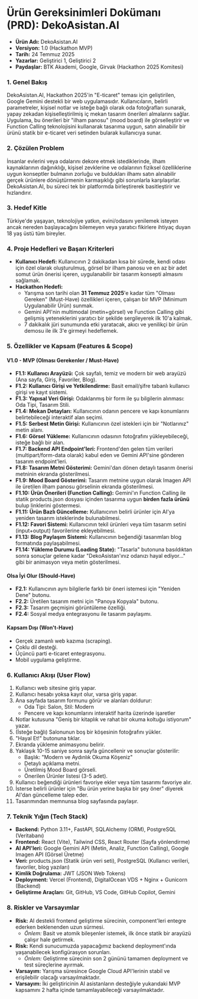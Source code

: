 # **Ürün Gereksinimleri Dokümanı (PRD): DekoAsistan.AI**

* **Ürün Adı:** DekoAsistan.AI  
* **Versiyon:** 1.0 (Hackathon MVP)  
* **Tarih:** 24 Temmuz 2025  
* **Yazarlar:** Geliştirici 1, Geliştirici 2  
* **Paydaşlar:** BTK Akademi, Google, Girvak (Hackathon 2025 Komitesi)

### **1\. Genel Bakış**

DekoAsistan.AI, Hackathon 2025'in "E-ticaret" teması için geliştirilen, Google Gemini destekli bir web uygulamasıdır. Kullanıcıların, belirli parametreler, kişisel notlar ve isteğe bağlı olarak oda fotoğrafları sunarak, yapay zekadan kişiselleştirilmiş iç mekan tasarım önerileri almalarını sağlar. Uygulama, bu önerileri bir "ilham panosu" (mood board) ile görselleştirir ve Function Calling teknolojisini kullanarak tasarıma uygun, satın alınabilir bir ürünü statik bir e-ticaret veri setinden bularak kullanıcıya sunar.

### **2\. Çözülen Problem**

İnsanlar evlerini veya odalarını dekore etmek istediklerinde, ilham kaynaklarının dağınıklığı, kişisel zevklerine ve odalarının fiziksel özelliklerine uygun konseptler bulmanın zorluğu ve buldukları ilhamı satın alınabilir gerçek ürünlere dönüştürmenin karmaşıklığı gibi sorunlarla karşılaşırlar. DekoAsistan.AI, bu süreci tek bir platformda birleştirerek basitleştirir ve hızlandırır.

### **3\. Hedef Kitle**

Türkiye'de yaşayan, teknolojiye yatkın, evini/odasını yenilemek isteyen ancak nereden başlayacağını bilemeyen veya yaratıcı fikirlere ihtiyaç duyan 18 yaş üstü tüm bireyler.

### **4\. Proje Hedefleri ve Başarı Kriterleri**

* **Kullanıcı Hedefi:** Kullanıcının 2 dakikadan kısa bir sürede, kendi odası için özel olarak oluşturulmuş, görsel bir ilham panosu ve en az bir adet somut ürün önerisi içeren, uygulanabilir bir tasarım konsepti almasını sağlamak.  
* **Hackathon Hedefi:**  
  * Yarışma son tarihi olan **31 Temmuz 2025**'e kadar tüm "Olması Gereken" (Must-Have) özellikleri içeren, çalışan bir MVP (Minimum Uygulanabilir Ürün) sunmak.  
  * Gemini API'nin multimodal (metin+görsel) ve Function Calling gibi gelişmiş yeteneklerini yaratıcı bir şekilde sergileyerek ilk 10'a kalmak.  
  * 7 dakikalık jüri sunumunda etki yaratacak, akıcı ve yenilikçi bir ürün demosu ile ilk 3'e girmeyi hedeflemek.

### **5\. Özellikler ve Kapsam (Features & Scope)**

#### **V1.0 \- MVP (Olması Gerekenler / Must-Have)**

* **F1.1: Kullanıcı Arayüzü:** Çok sayfalı, temiz ve modern bir web arayüzü (Ana sayfa, Giriş, Favoriler, Blog).  
* **F1.2: Kullanıcı Girişi ve Yetkilendirme:** Basit email/şifre tabanlı kullanıcı girişi ve kayıt sistemi.  
* **F1.3: Yapısal Veri Girişi:** Odaklanmış bir form ile şu bilgilerin alınması: Oda Tipi, Tasarım Stili.  
* **F1.4: Mekan Detayları:** Kullanıcının odanın pencere ve kapı konumlarını belirtebileceği interaktif alan seçimi.  
* **F1.5: Serbest Metin Girişi:** Kullanıcının özel istekleri için bir "Notlarınız" metin alanı.  
* **F1.6: Görsel Yükleme:** Kullanıcının odasının fotoğrafını yükleyebileceği, isteğe bağlı bir alan.  
* **F1.7: Backend API Endpoint'leri:** Frontend'den gelen tüm verileri (multipart/form-data olarak) kabul eden ve Gemini API'sine gönderen tasarım endpoint'leri.  
* **F1.8: Tasarım Metni Gösterimi:** Gemini'dan dönen detaylı tasarım önerisi metninin ekranda gösterilmesi.  
* **F1.9: Mood Board Gösterimi:** Tasarım metnine uygun olarak Imagen API ile üretilen ilham panosu görselinin ekranda gösterilmesi.  
* **F1.10: Ürün Önerileri (Function Calling):** Gemini'ın Function Calling ile statik products.json dosyası içinden tasarıma uygun **birden fazla ürünü** bulup linklerini göstermesi.  
* **F1.11: Ürün Bazlı Güncelleme:** Kullanıcının belirli ürünler için AI'ya yeniden tasarım isteklerinde bulunabilmesi.  
* **F1.12: Favori Sistemi:** Kullanıcının tekil ürünleri veya tüm tasarım setini (input+output) favorilerine ekleyebilmesi.  
* **F1.13: Blog Paylaşım Sistemi:** Kullanıcının beğendiği tasarımları blog formatında paylaşabilmesi.  
* **F1.14: Yükleme Durumu (Loading State):** "Tasarla" butonuna basıldıktan sonra sonuçlar gelene kadar "DekoAsistan'ınız odanızı hayal ediyor..." gibi bir animasyon veya metin gösterilmesi.

#### **Olsa İyi Olur (Should-Have)**

* **F2.1:** Kullanıcının aynı bilgilerle farklı bir öneri istemesi için "Yeniden Dene" butonu.  
* **F2.2:** Üretilen tasarım metni için "Panoya Kopyala" butonu.  
* **F2.3:** Tasarım geçmişini görüntüleme özelliği.  
* **F2.4:** Sosyal medya entegrasyonu ile tasarım paylaşımı.

#### **Kapsam Dışı (Won't-Have)**

* Gerçek zamanlı web kazıma (scraping).  
* Çoklu dil desteği.  
* Üçüncü parti e-ticaret entegrasyonu.  
* Mobil uygulama geliştirme.

### **6\. Kullanıcı Akışı (User Flow)**

1. Kullanıcı web sitesine giriş yapar.  
2. Kullanıcı hesabı yoksa kayıt olur, varsa giriş yapar.  
3. Ana sayfada tasarım formunu görür ve alanları doldurur:  
   * Oda Tipi: Salon, Stil: Modern  
   * Pencere ve kapı konumlarını interaktif harita üzerinde işaretler  
4. Notlar kutusuna "Geniş bir kitaplık ve rahat bir okuma koltuğu istiyorum" yazar.  
5. (İsteğe bağlı) Salonunun boş bir köşesinin fotoğrafını yükler.  
6. "Hayal Et\!" butonuna tıklar.  
7. Ekranda yükleme animasyonu belirir.  
8. Yaklaşık 10-15 saniye sonra sayfa güncellenir ve sonuçlar gösterilir:  
   * Başlık: "Modern ve Aydınlık Okuma Köşeniz"  
   * Detaylı açıklama metni.  
   * Üretilmiş Mood Board görseli.  
   * Önerilen Ürünler listesi (3-5 adet).  
9. Kullanıcı beğendiği ürünleri favoriye ekler veya tüm tasarımı favoriye alır.  
10. İsterse belirli ürünler için "Bu ürün yerine başka bir şey öner" diyerek AI'dan güncelleme talep eder.  
11. Tasarımından memnunsa blog sayfasında paylaşır.

### **7\. Teknik Yığın (Tech Stack)**

* **Backend:** Python 3.11+, FastAPI, SQLAlchemy (ORM), PostgreSQL (Veritabanı)  
* **Frontend:** React (Vite), Tailwind CSS, React Router (Sayfa yönlendirme)  
* **AI API'leri:** Google Gemini API (Metin, Analiz, Function Calling), Google Imagen API (Görsel Üretme)  
* **Veri:** products.json (Statik ürün veri seti), PostgreSQL (Kullanıcı verileri, favoriler, blog yazıları)  
* **Kimlik Doğrulama:** JWT (JSON Web Tokens)  
* **Deployment:** Vercel (Frontend), DigitalOcean VDS \+ Nginx \+ Gunicorn (Backend)  
* **Geliştirme Araçları:** Git, GitHub, VS Code, GitHub Copilot, Gemini

### **8\. Riskler ve Varsayımlar**

* **Risk:** AI destekli frontend geliştirme sürecinin, component'leri entegre ederken beklenenden uzun sürmesi.  
  * *Önlem:* Basit ve atomik bileşenler istemek, ilk önce statik bir arayüzü çalışır hale getirmek.  
* **Risk:** Kendi sunucumuzda yapacağımız backend deployment'ında yaşanabilecek konfigürasyon sorunları.  
  * *Önlem:* Geliştirme sürecinin son 2 gününü tamamen deployment ve test süreçlerine ayırmak.  
* **Varsayım:** Yarışma süresince Google Cloud API'lerinin stabil ve erişilebilir olacağı varsayılmaktadır.  
* **Varsayım:** İki geliştiricinin AI asistanların desteğiyle yukarıdaki MVP kapsamını 2 hafta içinde tamamlayabileceği varsayılmaktadır.